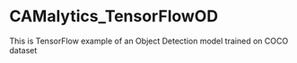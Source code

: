 # CAMalytics_TensorFlowOD
This is TensorFlow example of an Object Detection model trained on COCO dataset
